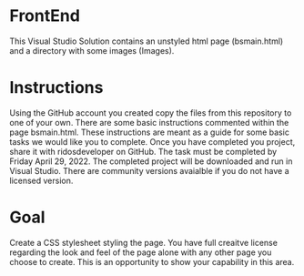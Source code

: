 # FrontEnd
This Visual Studio Solution contains an unstyled html page (bsmain.html) and a directory with some images (Images). 

# Instructions
Using the GitHub account you created copy the files from this repository to one of your own. There are some basic instructions commented within the page bsmain.html. These instructions are meant as a guide for some basic tasks we would like you to complete. Once you have completed you project, share it with ridosdeveloper on GitHub. The task must be completed by Friday April 29, 2022. The completed project will be downloaded and run in Visual Studio. There are community versions avaialble if you do not have a licensed version.

# Goal
Create a CSS stylesheet styling the page. You have full creaitve license regarding the look and feel of the page alone with any other page you choose to create. This is an opportunity to show your capability in this area. 
